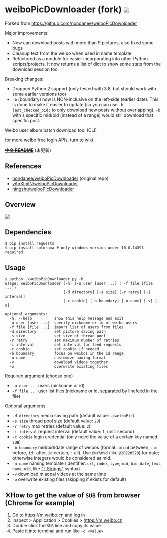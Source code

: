 # weiboPicDownloader (fork) ![](https://img.shields.io/badge/python-3.8+-blue.svg)

Forked from https://github.com/nondanee/weiboPicDownloader

Major improvements:
* Now can download posts with more than 9 pictures, also fixed some bugs
* Cleanup text from the weibo when used in name template
* Refactored as a module for easier incorporating into other Python scripts/projects. It now returns a list of dict to show some stats from the download session too.

Breaking changes:
* Dropped Python 2 support (only tested with 3.8, but should work with some earlier versions too)
* `-b` (boundary) now is NON-inclusive on the left-side (earlier date). This is done to make it easier to update (so you can use `-b last_checked_bid:` to only download new posts without overlapping). `-b` with s specific mid/bid (instead of a range) would still download that specific post.

Weibo user album batch download tool (CLI)

for more weibo free login APIs, turn to [wiki](https://github.com/nondanee/weiboPicDownloader/wiki)

~~**[中文 README](README-CN.md)**~~ (未更新)

## References

* [nondanee/weiboPicDownloader](https://github.com/nondanee/weiboPicDownloader) (original repo)
* [yAnXImIN/weiboPicDownloader](https://github.com/yAnXImIN/weiboPicDownloader)
* [ningshu/weiboPicDownloader](https://github.com/ningshu/weiboPicDownloader)

## Overview

![](https://user-images.githubusercontent.com/26399680/51592598-fd48b980-1f2a-11e9-9687-4670e7dfcd83.png)

## Dependencies

```
$ pip install requests
$ pip install colorama # only windows version under 10.0.14393 required
```

## Usage

```
$ python .\weiboPicDownloader.py -h
usage: weiboPicDownloader [-h] (-u user [user ...] | -f file [file ...])
                          [-d directory] [-s size] [-r retry] [-i interval]
                          [-c cookie] [-b boundary] [-n name] [-v] [-o]

optional arguments:
  -h, --help          show this help message and exit
  -u user [user ...]  specify nickname or id of weibo users
  -f file [file ...]  import list of users from files
  -d directory        set picture saving path
  -s size             set size of thread pool
  -r retry            set maximum number of retries
  -i interval         set interval for feed requests
  -c cookie           set cookie if needed
  -b boundary         focus on weibos in the id range
  -n name             customize naming format
  -v                  download videos together
  -o                  overwrite existing files
```

Required argument (choose one)

- `-u user ...` users (nickname or id)
- `-f file ...` user list files (nickname or id, separated by linefeed in the file)

Optional arguments

- `-d directory` media saving path (default value: `./weiboPic`)
- `-s size` thread pool size (default value: `20`)
- `-r retry` max retries (default value: `2`)
- `-i interval` request interval (default value: `1`, unit: second)
- `-c cookie` login credential (only need the value of a certain key named `SUB`)
- `-b boundary` mid/bid/date range of weibos (format: `id:id` between, `:id` before, `id:` after, `id` certain, `:` all). Use `@%Y%m%d` (like `@20220520`) for date; otherwise integers would be considered as mid.
- `-n name` naming template (identifier: `url`, `index`, `type`, `mid`, `bid`, `date`, `text`, `name`, `uid`,  like ["f-Strings"](https://www.python.org/dev/peps/pep-0498/#abstract) syntax)
- `-v` download miaopai videos at the same time
- `-o` overwrite existing files (skipping if exists for default)

## ✳How to get the value of `SUB` from browser (Chrome for example)

1. Go to https://m.weibo.cn and log in
2. Inspect > Application > Cookies > https://m.weibo.cn
3. Double click the `SUB` line and copy its value
4. Paste it into terminal and run like  `-c <value>`
